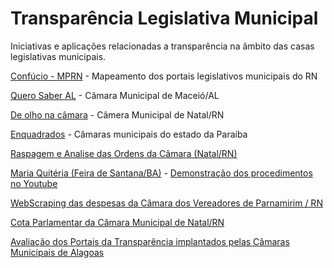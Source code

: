 # Transparência Legislativa Municipal

Iniciativas e aplicações relacionadas a transparência  na âmbito das casas legislativas municipais.

[Confúcio - MPRN](https://confucio.gaeco.mprn.mp.br/cm/) - Mapeamento dos portais legislativos municipais do RN

[Quero Saber AL](https://querosaber-al.info/index.html) - Câmara Municipal de Maceió/AL

[De olho na câmara](http://www.deolhonacamara.com/) - Câmera Municipal de Natal/RN

[Enquadrados](https://analytics-ufcg.github.io/enquadrados/) - Câmaras municipais do estado da Paraíba

[Raspagem e Analise das Ordens da Câmara (Natal/RN)](https://github.com/gabicavalcante/raspagem-ordens-camara)

[Maria Quitéria (Feira de Santana/BA)](https://github.com/DadosAbertosDeFeira/maria-quiteria) - [Demonstração dos procedimentos no Youtube](https://www.youtube.com/watch?v=kxw4rVChFro)

[WebScraping das despesas da Câmara dos Vereadores de Parnamirim / RN](https://github.com/raimundomarciano/TranspCVParnamirimRN)

[Cota Parlamentar da Câmara Municipal de Natal/RN](https://github.com/dadosabertosrn/cota_parlamentar)

[Avaliação dos Portais da Transparência implantados pelas Câmaras Municipais de Alagoas](https://sistemas.mpal.mp.br/TransparenciaLegislativoMunicipal/)
